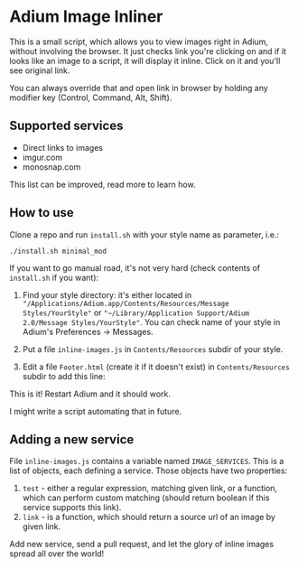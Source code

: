 Adium Image Inliner
===================

This is a small script, which allows you to view images right in Adium, without
involving the browser. It just checks link you're clicking on and if it looks
like an image to a script, it will display it inline. Click on it and you'll see
original link.

You can always override that and open link in browser by holding any modifier
key (Control, Command, Alt, Shift).

Supported services
------------------

- Direct links to images
- imgur.com
- monosnap.com

This list can be improved, read more to learn how.

How to use
----------

Clone a repo and run `install.sh` with your style name as parameter, i.e.:

    ./install.sh minimal_mod

If you want to go manual road, it's not very hard (check contents of
`install.sh` if you want):

1) Find your style directory: it's either located in
`"/Applications/Adium.app/Contents/Resources/Message Styles/YourStyle"` or
`"~/Library/Application Support/Adium 2.0/Message Styles/YourStyle"`. You can
check name of your style in Adium's Preferences -> Messages.
2) Put a file `inline-images.js` in `Contents/Resources` subdir of your style.
3) Edit a file `Footer.html` (create it if it doesn't exist) in
`Contents/Resources` subdir to add this line:

    <script type="text/javascript" src="inline-images.js"></script>

This is it! Restart Adium and it should work.

I might write a script automating that in future.

Adding a new service
--------------------

File `inline-images.js` contains a variable named `IMAGE_SERVICES`. This is a
list of objects, each defining a service. Those objects have two properties:

1) `test` - either a regular expression, matching given link, or a function,
which can perform custom matching (should return boolean if this service
supports this link).
2) `link` - is a function, which should return a source url of an image by given
link.

Add new service, send a pull request, and let the glory of inline images spread
all over the world!

